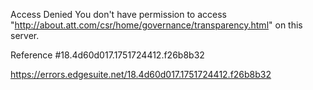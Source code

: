 Access Denied
You don't have permission to access "http://about.att.com/csr/home/governance/transparency.html" on this server.

Reference #18.4d60d017.1751724412.f26b8b32

https://errors.edgesuite.net/18.4d60d017.1751724412.f26b8b32